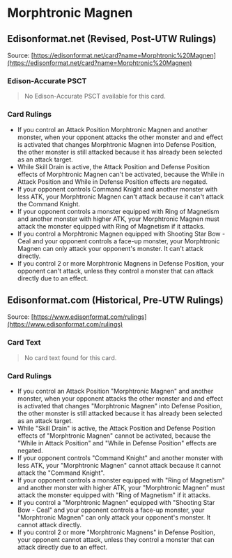 # Morphtronic Magnen

## Edisonformat.net (Revised, Post-UTW Rulings)

Source: [https://edisonformat.net/card?name=Morphtronic%20Magnen](https://edisonformat.net/card?name=Morphtronic%20Magnen)

### Edison-Accurate PSCT

> No Edison-Accurate PSCT available for this card.

### Card Rulings

*   If you control an Attack Position Morphtronic Magnen and another monster, when your opponent attacks the other monster and and effect is activated that changes Morphtronic Magnen into Defense Position, the other monster is still attacked because it has already been selected as an attack target.
*   While Skill Drain is active, the Attack Position and Defense Position effects of Morphtronic Magnen can't be activated, because the While in Attack Position and While in Defense Position effects are negated.
*   If your opponent controls Command Knight and another monster with less ATK, your Morphtronic Magnen can't attack because it can't attack the Command Knight.
*   If your opponent controls a monster equipped with Ring of Magnetism and another monster with higher ATK, your Morphtronic Magnen must attack the monster equipped with Ring of Magnetism if it attacks.
*   If you control a Morphtronic Magnen equipped with Shooting Star Bow - Ceal and your opponent controls a face-up monster, your Morphtronic Magnen can only attack your opponent's monster. It can't attack directly.
*   If you control 2 or more Morphtronic Magnens in Defense Position, your opponent can't attack, unless they control a monster that can attack directly due to an effect.


## Edisonformat.com (Historical, Pre-UTW Rulings)

Source: [https://www.edisonformat.com/rulings](https://www.edisonformat.com/rulings)

### Card Text

> No card text found for this card.

### Card Rulings

*   If you control an Attack Position "Morphtronic Magnen" and another monster, when your opponent attacks the other monster and and effect is activated that changes "Morphtronic Magnen" into Defense Position, the other monster is still attacked because it has already been selected as an attack target.
*   While "Skill Drain" is active, the Attack Position and Defense Position effects of "Morphtronic Magnen" cannot be activated, because the "While in Attack Position" and "While in Defense Position" effects are negated.
*   If your opponent controls "Command Knight" and another monster with less ATK, your "Morphtronic Magnen" cannot attack because it cannot attack the "Command Knight".
*   If your opponent controls a monster equipped with "Ring of Magnetism" and another monster with higher ATK, your "Morphtronic Magnen" must attack the monster equipped with "Ring of Magnetism" if it attacks.
*   If you control a "Morphtronic Magnen" equipped with "Shooting Star Bow - Ceal" and your opponent controls a face-up monster, your "Morphtronic Magnen" can only attack your opponent's monster. It cannot attack directly.
*   If you control 2 or more "Morphtronic Magnens" in Defense Position, your opponent cannot attack, unless they control a monster that can attack directly due to an effect.


